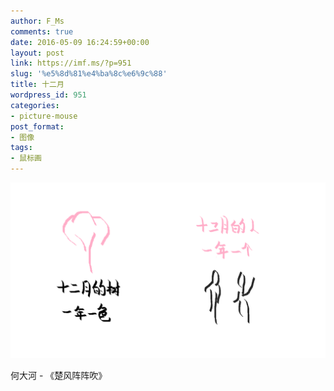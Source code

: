 ```yaml
---
author: F_Ms
comments: true
date: 2016-05-09 16:24:59+00:00
layout: post
link: https://imf.ms/?p=951
slug: '%e5%8d%81%e4%ba%8c%e6%9c%88'
title: 十二月
wordpress_id: 951
categories:
- picture-mouse
post_format:
- 图像
tags:
- 鼠标画
---
```


![十二月的树，一年一色；十二月的人，一年一个_20160509](/img/post/wp/2016/05/十二月的树，一年一色；十二月的人，一年一个_20160509-.png)


何大河 - 《楚风阵阵吹》
